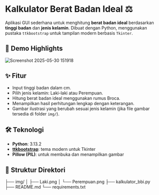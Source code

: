 # Kalkulator Berat Badan Ideal ⚖️

Aplikasi GUI sederhana untuk menghitung **berat badan ideal** berdasarkan **tinggi badan** dan **jenis kelamin**. Dibuat dengan Python, menggunakan pustaka `ttkbootstrap` untuk tampilan modern berbasis `Tkinter`.

## 📸 Demo Highlights
![Screenshot 2025-05-30 151918](https://github.com/user-attachments/assets/c2af4afc-d140-444e-9200-18ee65898405)

## ✨ Fitur
- Input tinggi badan dalam cm.
- Pilih jenis kelamin: Laki-laki atau Perempuan.
- Hitung berat badan ideal menggunakan rumus Broca.
- Menampilkan hasil perhitungan lengkap dengan keterangan.
- Gambar ilustrasi yang berubah sesuai jenis kelamin (jika file gambar tersedia di folder `img/`).

## 🛠 Teknologi

- **Python**: 3.13.2
- **[ttkbootstrap](https://ttkbootstrap.readthedocs.io/)**: tema modern untuk Tkinter  
- **Pillow (PIL)**: untuk membuka dan menampilkan gambar

## 📂 Struktur Direktori

├── img/
│ ├── Laki.png
│ └── Perempuan.png
├── kalkulator_bbi.py
├── README.md
└── requirements.txt
